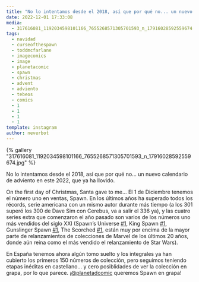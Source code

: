 ```yaml
---
title: "No lo intentamos desde el 2018, así que por qué no... un nuevo calendario de adviento en este 2022, que ya ha llovido"
date: 2022-12-01 17:33:08
media: 
  - 317616081_1192034598101166_7655268571305701593_n_17916028592559674.jpg
tags: 
  - navidad
  - curseofthespawn
  - toddmcfarlane
  - imagecomics
  - image
  - planetacomic
  - spawn
  - christmas
  - advent
  - adviento
  - tebeos
  - comics
  - 1
  - 1
  - 1
  - 1
template: instagram
author: neverbot
---
```


{% gallery "317616081_1192034598101166_7655268571305701593_n_17916028592559674.jpg" %}

No lo intentamos desde el 2018, así que por qué no... un nuevo calendario de adviento en este 2022, que ya ha llovido.

On the first day of Christmas, Santa gave to me... El 1 de Diciembre tenemos el número uno en ventas, Spawn. En los últimos años ha superado todos los récords, serie americana con un mismo autor durante más tiempo (a los 301 superó los 300 de Dave Sim con Cerebus, va a salir el 336 ya), y las cuatro series extra que comenzaron el año pasado son varios de los números uno más vendidos del siglo XXI (Spawn’s Universe [#1](/tags/1), King Spawn [#1](/tags/1), Gunslinger Spawn [#1](/tags/1), The Scorched [#1](/tags/1), están muy por encima de la mayor parte de relanzamientos de colecciones de Marvel de los últimos 20 años, donde aún reina como el más vendido el relanzamiento de Star Wars).

En España tenemos ahora algún tomo suelto y los integrales ya han cubierto los primeros 150 números de colección, pero seguimos teniendo etapas inéditas en castellano... y cero posiblidades de ver la colección en grapa, por lo que parece. ¡[@planetadcomic](https://instagram.com/planetadcomic) queremos Spawn en grapa!
